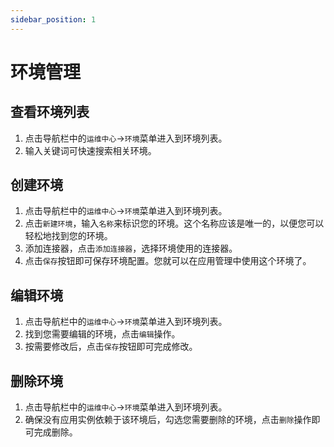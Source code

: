 ```yaml
---
sidebar_position: 1
---
```



# 环境管理

## 查看环境列表

1. 点击导航栏中的`运维中心`->`环境`菜单进入到环境列表。
2. 输入关键词可快速搜索相关环境。

## 创建环境

1. 点击导航栏中的`运维中心`->`环境`菜单进入到环境列表。
2. 点击`新建环境`，输入`名称`来标识您的环境。这个名称应该是唯一的，以便您可以轻松地找到您的环境。
3. 添加连接器，点击`添加连接器`，选择环境使用的连接器。
4. 点击`保存`按钮即可保存环境配置。您就可以在应用管理中使用这个环境了。

## 编辑环境

1. 点击导航栏中的`运维中心`->`环境`菜单进入到环境列表。
2. 找到您需要编辑的环境，点击`编辑`操作。
3. 按需要修改后，点击`保存`按钮即可完成修改。

## 删除环境

1. 点击导航栏中的`运维中心`->`环境`菜单进入到环境列表。
2. 确保没有应用实例依赖于该环境后，勾选您需要删除的环境，点击`删除`操作即可完成删除。
